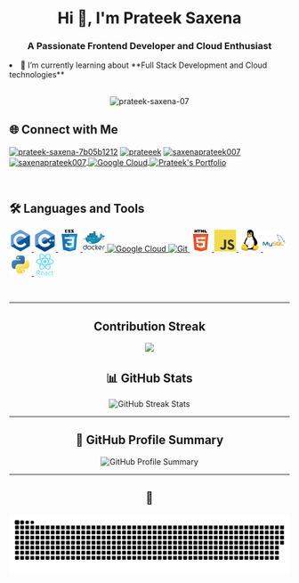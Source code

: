 <h1 align="center">Hi 👋, I'm Prateek Saxena</h1>
<h3 align="center">A Passionate Frontend Developer and Cloud Enthusiast</h3>
<li align="left">🌱 I’m currently learning about **Full Stack Development and Cloud technologies** 
</li>

<br/> 

<!-- Profile Views -->
<p align="center">
  <img src="https://komarev.com/ghpvc/?username=prateek-saxena-07&label=Profile%20views&color=0e75b6&style=flat" alt="prateek-saxena-07" />
</p>


<!-- Connect with Me -->
<h2 align="left">🌐 Connect with Me</h2>
<p align="left">
  <!-- Add your social media links here -->
<a href="https://linkedin.com/in/prateek-saxena-7b05b1212" target="blank"><img align="center" src="https://raw.githubusercontent.com/rahuldkjain/github-profile-readme-generator/master/src/images/icons/Social/linked-in-alt.svg" alt="prateek-saxena-7b05b1212" height="30" width="40" /></a>
<a href="https://codepen.io/prateeek" target="blank"><img align="center" src="https://raw.githubusercontent.com/rahuldkjain/github-profile-readme-generator/master/src/images/icons/Social/codepen.svg" alt="prateeek" height="30" width="40" /></a>
<a href="https://www.hackerrank.com/saxenaprateek007" target="blank"><img align="center" src="https://raw.githubusercontent.com/rahuldkjain/github-profile-readme-generator/master/src/images/icons/Social/hackerrank.svg" alt="saxenaprateek007" height="30" width="40" /></a>
<a href="https://www.leetcode.com/saxenaprateek007" target="blank"><img align="center" src="https://raw.githubusercontent.com/rahuldkjain/github-profile-readme-generator/master/src/images/icons/Social/leet-code.svg" alt="saxenaprateek007" height="30" width="40" />
  </a>
   <a href="https://www.cloudskillsboost.google/public_profiles/942ab7eb-a54e-4549-8847-5625c769d800" target="blank">
     <img src="https://www.vectorlogo.zone/logos/google_cloud/google_cloud-icon.svg" alt="Google Cloud" width="40" height="40" align="center"/>
  </a> 
    <a href="https://prateek-s-portfolio.netlify.app/" target="blank">
      <img align="center" src="https://user-images.githubusercontent.com/72649014/166218874-c255bf1f-338e-46f6-bbfe-ff2b4428c3fd.svg" alt="Prateek's Portfolio" height="45" width="55" />
    </a>
 
  

  
  <!-- Add more links as needed  -->
</p>

<br>

<!-- Languages and Tools -->
<h2 align="left">🛠 Languages and Tools</h2>
<p align="left">
  <a href="https://www.cprogramming.com/" target="_blank" rel="noreferrer">
    <img src="https://raw.githubusercontent.com/devicons/devicon/master/icons/c/c-original.svg" alt="C" width="40" height="40"/>
  </a> 
  <a href="https://www.w3schools.com/cpp/" target="_blank" rel="noreferrer">
    <img src="https://raw.githubusercontent.com/devicons/devicon/master/icons/cplusplus/cplusplus-original.svg" alt="C++" width="40" height="40"/>
  </a> 
  <a href="https://www.w3schools.com/css/" target="_blank" rel="noreferrer">
    <img src="https://raw.githubusercontent.com/devicons/devicon/master/icons/css3/css3-original-wordmark.svg" alt="CSS3" width="40" height="40"/>
  </a> 
  <a href="https://www.docker.com/" target="_blank" rel="noreferrer">
    <img src="https://raw.githubusercontent.com/devicons/devicon/master/icons/docker/docker-original-wordmark.svg" alt="Docker" width="40" height="40"/>
  </a> 
  <a href="https://cloud.google.com" target="_blank" rel="noreferrer">
    <img src="https://www.vectorlogo.zone/logos/google_cloud/google_cloud-icon.svg" alt="Google Cloud" width="40" height="40"/>
  </a> 
  <a href="https://git-scm.com/" target="_blank" rel="noreferrer">
    <img src="https://www.vectorlogo.zone/logos/git-scm/git-scm-icon.svg" alt="Git" width="40" height="40"/>
  </a> 
  <a href="https://www.w3.org/html/" target="_blank" rel="noreferrer">
    <img src="https://raw.githubusercontent.com/devicons/devicon/master/icons/html5/html5-original-wordmark.svg" alt="HTML5" width="40" height="40"/>
  </a> 
  <a href="https://developer.mozilla.org/en-US/docs/Web/JavaScript" target="_blank" rel="noreferrer">
    <img src="https://raw.githubusercontent.com/devicons/devicon/master/icons/javascript/javascript-original.svg" alt="JavaScript" width="40" height="40"/>
  </a> 
  <a href="https://www.linux.org/" target="_blank" rel="noreferrer">
    <img src="https://raw.githubusercontent.com/devicons/devicon/master/icons/linux/linux-original.svg" alt="Linux" width="40" height="40"/>
  </a> 
  <a href="https://www.mysql.com/" target="_blank" rel="noreferrer">
    <img src="https://raw.githubusercontent.com/devicons/devicon/master/icons/mysql/mysql-original-wordmark.svg" alt="MySQL" width="40" height="40"/>
  </a> 
  <a href="https://www.python.org" target="_blank" rel="noreferrer">
    <img src="https://raw.githubusercontent.com/devicons/devicon/master/icons/python/python-original.svg" alt="Python" width="40" height="40"/>
  </a> 
  <a href="https://reactjs.org/" target="_blank" rel="noreferrer">
    <img src="https://raw.githubusercontent.com/devicons/devicon/master/icons/react/react-original-wordmark.svg" alt="React" width="40" height="40"/>
  </a>
</p>
<br>
<hr>

<!-- Trophies -->

  <h2 align="center"> 
Contribution Streak
 </h2> 
<p align="center"> 
 <img width="48%" src="https://github-readme-streak-stats.herokuapp.com/?user=prateek-saxena-07&theme=dark"/> 
 </p> 





<!-- GitHub Stats -->
<h2 align="center">📊 GitHub Stats</h2>
<!-- <p align="center">
  <img src="https://github-readme-stats.vercel.app/api/top-langs?username=prateek-saxena-07&show_icons=true&locale=en&layout=compact" alt="Top Languages" />
</p> -->
<!-- <p align="center">
  <img src="https://github-readme-stats.vercel.app/api?username=prateek-saxena-07&show_icons=true&locale=en" alt="GitHub Stats" />
</p> -->
<p align="center">
  <img width="48%"src="https://github-readme-stats.vercel.app/api/top-langs?username=prateek-saxena-07&theme=dark&show_icons=true&locale=en&layout=compact&langs_count=5" alt="GitHub Streak Stats" />
</p>

<hr>

<!-- Profile Summary Card -->
<h2 align="center">📝 GitHub Profile Summary</h2>
<p align="center">
  <img src="https://github-profile-summary-cards.vercel.app/api/cards/profile-details?username=prateek-saxena-07&theme=github_dark" alt="GitHub Profile Summary" />
</p>

<hr>

<!-- GitHub Snake -->
<h2 align="center">🐍 </h2>
<p align="center">
  <img src="https://raw.githubusercontent.com/prateek-saxena-07/prateek-saxena-07/output/snake.svg" alt="GitHub Snake" />
</p>
